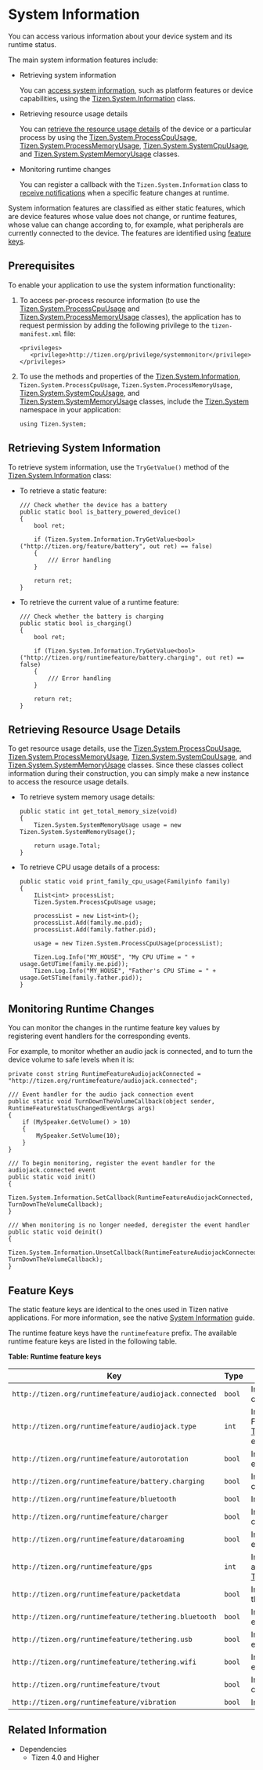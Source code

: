 # System Information


You can access various information about your device system and its runtime status.

The main system information features include:

-   Retrieving system information

    You can [access system information](#information), such as platform features or device capabilities, using the [Tizen.System.Information](https://developer.tizen.org/dev-guide/csapi/api/Tizen.System.Information.html) class.

- Retrieving resource usage details

    You can [retrieve the resource usage details](#usage) of the device or a particular process by using the [Tizen.System.ProcessCpuUsage](https://developer.tizen.org/dev-guide/csapi/api/Tizen.System.ProcessCpuUsage.html), [Tizen.System.ProcessMemoryUsage](https://developer.tizen.org/dev-guide/csapi/api/Tizen.System.ProcessMemoryUsage.html), [Tizen.System.SystemCpuUsage](https://developer.tizen.org/dev-guide/csapi/api/Tizen.System.SystemCpuUsage.html), and [Tizen.System.SystemMemoryUsage](https://developer.tizen.org/dev-guide/csapi/api/Tizen.System.SystemMemoryUsage.html) classes.

- Monitoring runtime changes

    You can register a callback with the `Tizen.System.Information` class to [receive notifications](#callback) when a specific feature changes at runtime.

System information features are classified as either static features, which are device features whose value does not change, or runtime features, whose value can change according to, for example, what peripherals are currently connected to the device. The features are identified using [feature keys](#runtimefeaturekey).


## Prerequisites

To enable your application to use the system information functionality:

1.  To access per-process resource information (to use the [Tizen.System.ProcessCpuUsage](https://developer.tizen.org/dev-guide/csapi/api/Tizen.System.ProcessCpuUsage.html) and [Tizen.System.ProcessMemoryUsage](https://developer.tizen.org/dev-guide/csapi/api/Tizen.System.ProcessMemoryUsage.html) classes), the application has to request permission by adding the following privilege to the `tizen-manifest.xml` file:

    ```
    <privileges>
       <privilege>http://tizen.org/privilege/systemmonitor</privilege>
    </privileges>
    ```

2. To use the methods and properties of the [Tizen.System.Information](https://developer.tizen.org/dev-guide/csapi/api/Tizen.System.Information.html), `Tizen.System.ProcessCpuUsage`, `Tizen.System.ProcessMemoryUsage`, [Tizen.System.SystemCpuUsage](https://developer.tizen.org/dev-guide/csapi/api/Tizen.System.SystemCpuUsage.html), and [Tizen.System.SystemMemoryUsage](https://developer.tizen.org/dev-guide/csapi/api/Tizen.System.SystemMemoryUsage.html) classes, include the [Tizen.System](https://developer.tizen.org/dev-guide/csapi/api/Tizen.System.html) namespace in your application:

    ```
    using Tizen.System;
    ```

<a name="information"></a>
## Retrieving System Information

To retrieve system information, use the `TryGetValue()` method of the [Tizen.System.Information](https://developer.tizen.org/dev-guide/csapi/api/Tizen.System.Information.html) class:

-   To retrieve a static feature:

    ```
    /// Check whether the device has a battery
    public static bool is_battery_powered_device()
    {
        bool ret;

        if (Tizen.System.Information.TryGetValue<bool>("http://tizen.org/feature/battery", out ret) == false)
        {
            /// Error handling
        }

        return ret;
    }
    ```

- To retrieve the current value of a runtime feature:

    ```
    /// Check whether the battery is charging
    public static bool is_charging()
    {
        bool ret;

        if (Tizen.System.Information.TryGetValue<bool>("http://tizen.org/runtimefeature/battery.charging", out ret) == false)
        {
            /// Error handling
        }

        return ret;
    }
    ```

<a name="usage"></a>
## Retrieving Resource Usage Details

To get resource usage details, use the [Tizen.System.ProcessCpuUsage](https://developer.tizen.org/dev-guide/csapi/api/Tizen.System.ProcessCpuUsage.html), [Tizen.System.ProcessMemoryUsage](https://developer.tizen.org/dev-guide/csapi/api/Tizen.System.ProcessMemoryUsage.html), [Tizen.System.SystemCpuUsage](https://developer.tizen.org/dev-guide/csapi/api/Tizen.System.SystemCpuUsage.html), and [Tizen.System.SystemMemoryUsage](https://developer.tizen.org/dev-guide/csapi/api/Tizen.System.SystemMemoryUsage.html) classes. Since these classes collect information during their construction, you can simply make a new instance to access the resource usage details.

-   To retrieve system memory usage details:

    ```
    public static int get_total_memory_size(void)
    {
        Tizen.System.SystemMemoryUsage usage = new Tizen.System.SystemMemoryUsage();

        return usage.Total;
    }
    ```

- To retrieve CPU usage details of a process:

    ```
    public static void print_family_cpu_usage(Familyinfo family)
    {
        IList<int> processList;
        Tizen.System.ProcessCpuUsage usage;

        processList = new List<int>();
        processList.Add(family.me.pid);
        processList.Add(family.father.pid);

        usage = new Tizen.System.ProcessCpuUsage(processList);

        Tizen.Log.Info("MY_HOUSE", "My CPU UTime = " + usage.GetUTime(family.me.pid));
        Tizen.Log.Info("MY_HOUSE", "Father's CPU STime = " + usage.GetSTime(family.father.pid));
    }
    ```

<a name="callback"></a>
## Monitoring Runtime Changes

You can monitor the changes in the runtime feature key values by registering event handlers for the corresponding events.

For example, to monitor whether an audio jack is connected, and to turn the device volume to safe levels when it is:

```
private const string RuntimeFeatureAudiojackConnected = "http://tizen.org/runtimefeature/audiojack.connected";

/// Event handler for the audio jack connection event
public static void TurnDownTheVolumeCallback(object sender, RuntimeFeatureStatusChangedEventArgs args)
{
    if (MySpeaker.GetVolume() > 10)
    {
        MySpeaker.SetVolume(10);
    }
}

/// To begin monitoring, register the event handler for the audiojack.connected event
public static void init()
{
    Tizen.System.Information.SetCallback(RuntimeFeatureAudiojackConnected, TurnDownTheVolumeCallback);
}

/// When monitoring is no longer needed, deregister the event handler
public static void deinit()
{
    Tizen.System.Information.UnsetCallback(RuntimeFeatureAudiojackConnected, TurnDownTheVolumeCallback);
}
```

<a name="runtimefeaturekey"></a>
## Feature Keys

The static feature keys are identical to the ones used in Tizen native applications. For more information, see the native [System Information](../../../native/guides/device/system.md#feature) guide.

The runtime feature keys have the `runtimefeature` prefix. The available runtime feature keys are listed in the following table.

**Table: Runtime feature keys**

| Key                                      | Type   | Description                              |
| ---------------------------------------- | ------ | ---------------------------------------- |
| `http://tizen.org/runtimefeature/audiojack.connected` | `bool` | Indicates whether an audio jack is connected. |
| `http://tizen.org/runtimefeature/audiojack.type` | `int`  | Indicates the audio jack connector type. For available values, see the [Tizen.System.AudioJackConnectionType](https://developer.tizen.org/dev-guide/csapi/api/Tizen.System.AudioJackConnectionType.html) enumeration. |
| `http://tizen.org/runtimefeature/autorotation` | `bool` | Indicates whether auto-rotation is enabled. |
| `http://tizen.org/runtimefeature/battery.charging` | `bool` | Indicates whether the battery is currently charging. |
| `http://tizen.org/runtimefeature/bluetooth` | `bool` | Indicates whether Bluetooth is enabled.  |
| `http://tizen.org/runtimefeature/charger` | `bool` | Indicates whether a charger is connected. |
| `http://tizen.org/runtimefeature/dataroaming` | `bool` | Indicates whether data roaming is enabled. |
| `http://tizen.org/runtimefeature/gps`    | `int`  | Indicates the current GPS status. For available values, see the [Tizen.System.GpsStatus](https://developer.tizen.org/dev-guide/csapi/api/Tizen.System.GpsStatus.html) enumeration. |
| `http://tizen.org/runtimefeature/packetdata` | `bool` | Indicates whether packet data is enabled through the 3G network. |
| `http://tizen.org/runtimefeature/tethering.bluetooth` | `bool` | Indicates whether Bluetooth tethering is enabled. |
| `http://tizen.org/runtimefeature/tethering.usb` | `bool` | Indicates whether USB tethering is enabled. |
| `http://tizen.org/runtimefeature/tethering.wifi` | `bool` | Indicates whether a Wi-Fi hotspot is enabled. |
| `http://tizen.org/runtimefeature/tvout`  | `bool` | Indicates whether the TV out is connected. |
| `http://tizen.org/runtimefeature/vibration` | `bool` | Indicates whether vibration is enabled.  |


## Related Information
* Dependencies
  -   Tizen 4.0 and Higher
